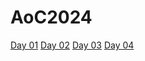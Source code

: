 # AoC2024

[Day 01](https://adventofcode.com/2024/day/1)
[Day 02](https://adventofcode.com/2024/day/2)
[Day 03](https://adventofcode.com/2024/day/3)
[Day 04](https://adventofcode.com/2024/day/4)